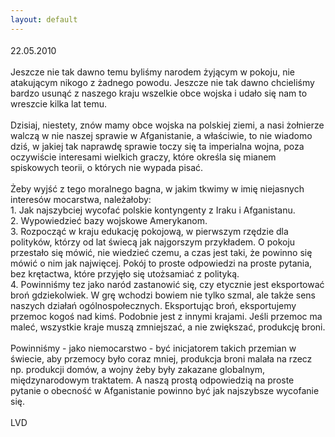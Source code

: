 ```yaml
---
layout: default
---
```


<!--35--><p style="margin: 0px 0px 18px; font-size: 18px; font-family: Helvetica;">
<span class="text_exposed_show">22.05.2010<br><br>Jeszcze nie tak dawno
temu byliśmy narodem żyjącym w pokoju, nie atakującym nikogo z żadnego
powodu. Jeszcze nie tak dawno chcieliśmy bardzo usunąć z naszego kraju
wszelkie obce wojska i udało się nam to wreszcie kilka lat temu.
<br><br>Dzisiaj, niestety, znów mamy obce wojska na polskiej ziemi, a nasi
żołnierze walczą w nie naszej sprawie w Afganistanie, a właściwie, to
nie wiadomo dziś, w jakiej tak naprawdę sprawie toczy się ta imperialna
wojna, poza oczywiście interesami wielkich graczy, które określa się
mianem spiskowych teorii, o których nie wypada pisać. <br><br>Żeby wyjść z tego
moralnego bagna, w jakim tkwimy w imię niejasnych interesów mocarstwa,
należałoby: <br>1. Jak najszybciej wycofać polskie kontyngenty z Iraku i Afganistanu. <br>2. Wypowiedzieć bazy
wojskowe Amerykanom. <br>3. Rozpocząć w kraju edukację pokojową, w
pierwszym rzędzie dla polityków, którzy od lat świecą jak najgorszym
przykładem. O pokoju przestało się mówić, nie wiedzieć czemu, a czas
jest taki, że powinno się mówić o nim jak najwięcej. Pokój to proste
odpowiedzi na proste pytania, bez krętactwa, które przyjęło się
utożsamiać z polityką. <br>4. Powinniśmy tez jako naród zastanowić się, czy
etycznie jest eksportować broń gdziekolwiek. W grę wchodzi bowiem nie
tylko szmal, ale także sens naszych działań ogólnospołecznych.
Eksportując broń, eksportujemy przemoc kogoś nad kimś. Podobnie jest z
innymi krajami. Jeśli przemoc ma maleć, wszystkie kraje muszą
zmniejszać, a nie zwiększać, produkcję broni. <br><br>Powinniśmy - jako
niemocarstwo - być inicjatorem takich przemian w świecie, aby przemocy
było coraz mniej, produkcja broni malała na rzecz np. produkcji domów,
a wojny żeby były zakazane globalnym, międzynarodowym traktatem. A
naszą prostą odpowiedzią na proste pytanie o obecność w Afganistanie
powinno być jak najszybsze wycofanie się.<br><br>LVD<br></span></p>